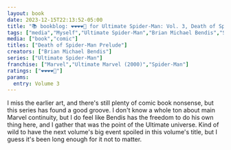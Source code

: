 ```yaml
---
layout: book
date: 2023-12-15T22:13:52-05:00
title: "📚 bookblog: ❤️❤️❤️❤️🖤 for Ultimate Spider-Man: Vol. 3, Death of Spider-Man Prelude, by Brian Michael Bendis"
tags: ["media","Myself","Ultimate Spider-Man","Brian Michael Bendis","Spider-Man","Marvel"]
media: ["book","comic"]
titles: ["Death of Spider-Man Prelude"]
creators: ["Brian Michael Bendis"]
series: ["Ultimate Spider-Man"]
franchise: ["Marvel","Ultimate Marvel (2000)","Spider-Man"]
ratings: ["❤️❤️❤️❤️🖤"]
params:
  entry: Volume 3
---
```


I miss the earlier art, and there's still plenty of comic book nonsense, but this series has found a good groove. I don't know a whole ton about main Marvel continuity, but I do feel like Bendis has the freedom to do his own thing here, and I gather that was the point of the Ultimate universe. Kind of wild to have the next volume's big event spoiled in this volume's title, but I guess it's been long enough for it not to matter.
